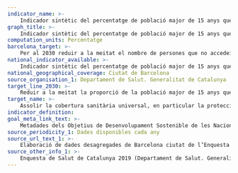 ```yaml
---
indicator_name: >-
    Indicador sintètic del percentatge de població major de 15 anys que, tot i necessitar-ho, no ha accedit als següents tractaments sanitaris per motius econòmics: atenció dental, salut mental i/o medicació amb prescripció mèdica
graph_title: >-
    Indicador sintètic del percentatge de població major de 15 anys que, tot i necessitar-ho, no ha accedit als següents tractaments sanitaris per motius econòmics: atenció dental, salut mental i/o medicació amb prescripció mèdica
computation_units: Percentatge
barcelona_target: >-
    Per al 2030 reduir a la meitat el nombre de persones que no accedeixen a atenció o tractaments sanitaris per motius econòmics
national_indicator_available: >-
    Indicador sintètic del percentatge de població major de 15 anys que, tot i necessitar-ho, no ha accedit als següents tractaments sanitaris per motius econòmics: atenció dental, salut mental i/o medicació amb prescripció mèdica
national_geographical_coverage: Ciutat de Barcelona
source_organisation_1: Departament de Salut. Generalitat de Catalunya
target_line_2030: >-
    Reduir a la meitat la proporció de la població major de 15 anys que, tot i necessitar-ho, no ha accedit als següents tractaments sanitaris per motius econòmics; atenció dental, salut mental i/o medicació amb prescripció mèdica: 6,8% dones, 4,9% homes
target_name: >-
    Assolir la cobertura sanitària universal, en particular la protecció contra els riscos financers, l’accés a serveis de salut essencials de qualitat i l’accés a medicaments i vacunes segurs, eficaços, assequibles i de qualitat per a totes les persones
indicator_definition:
goal_meta_link_text: >-
    Metadades dels Objetius de Desenvolupament Sostenible de les Nacions Unides (pdf 894kB)
source_periodicity_1: Dades disponibles cada any 
source_url_text_1: >- 
    Elaboració de dades desagregades de Barcelona ciutat de l’Enquesta de Salut de Catalunya 2019   
source_other_info_1: >-
    Enquesta de Salut de Catalunya 2019 (Departament de Salut. Generalitat de Catalunya)
---
```

